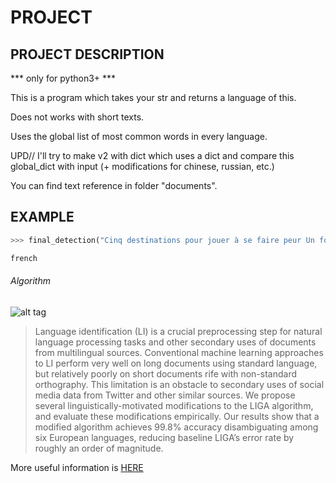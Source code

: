 # PROJECT
## PROJECT DESCRIPTION

*** only for python3+ ***

This is a program which takes your str and returns a language of this.

Does not works with short texts.

Uses the global list of most common words in every language.

UPD// I'll try to make v2 with dict which uses a dict and compare this global_dict with input (+ modifications for chinese, russian, etc.)

You can find text reference in folder "documents".

## EXAMPLE 

```python
>>> final_detection("Cinq destinations pour jouer à se faire peur Un fort habité par l’âme d’une princesse, un pénitencier à l’abandon où l’on entend encore les prisonniers hurler… Qu’on croie ou non aux esprits, ces lieux ont le mérite d’entretenir le mystère. Et d’être ouverts au public. Si, comme 46 % des Français, vous croyez aux fantômes et autres spectres (Opinion Way, 2014), ces voyages au bout de la peur vous tendent les bras. De Philadelphie au Rajasthan, en passant par la Manche, voici notre sélection de lieux considérés comme hantés. Frissons garantis, surtout lorsqu’on y passe la nuit. 1. Le pénitencier des fous, à Philadelphie (Etats-Unis) L’isolement et le silence. Tel était le lot des prisonniers de l’Eastern State, quand, dans la plupart des autres prisons de l’époque, les malfrats étaient entassés quels que soient leur sexe, leur âge ou leur crime dans les mêmes pièces insalubres. Construit en 1829, le pénitencier tente une nouvelle forme de répression. Les malfrats sont enfermés de manière prolongée dans des cellules individuelles ; lors de leurs déplacements dans les couloirs, ils doivent porter un étrange masque de toile ne laissant apparaître que les yeux. De quoi conduire nombre d’entre eux à la folie. Même si, au XXe siècle, les règles du pénitencier se sont assouplies, quelques âmes tourmentées continuent de hanter ses hauts murs. On raconte que depuis les années 1940, soit trente ans avant la fermeture définitive de l’établissement, des bruits étranges se font entendre dans certaines cellules. S’il est aujourd’hui totalement à l’abandon, le bâtiment est accessible aux visiteurs tous les jours de la semaine. L’atmosphère y est glaçante. Le meilleur moment pour le découvrir est sans doute le week-end suivant la fête d’Halloween, durant lequel est organisée au soir tombé une visite totalement dans le noir, troublée par la présence d’acteurs costumés. Cœurs fragiles, s’abstenir. 2. L’hôtel du crime, en Alberta (Canada) Le Banff Spring a tout d’un décor de cinéma : taille démesurée, luxe désuet et atmosphère inquiétante des grands logis de montagne. Inauguré en 1888 dans le parc naturel de Banff, au beau milieu des Rocheuses, par la Canadian Pacific Railway, il s’imposa durant de longues décennies comme l’un des fleurons de l’hôtellerie canadienne. Aujourd’hui, il n’a rien perdu de sa superbe, rénové et agrémenté d’un spa de haut standing… mais ne se défait pas de sa réputation d’hôtel hanté. L’esprit le plus observé reste à ce jour celui d’une jeune mariée décédée après une chute dans les escaliers, au cours de laquelle des chandeliers auraient aussi mis le feu à sa robe. Plusieurs employés et clients ont raconté l’avoir aperçue à l’endroit précis de son fatal accident et dans la salle de bal, où elle danserait encore parfois, seule. D’autres rumeurs font référence au meurtre d’une famille dans l’une des chambres : les fantômes de ses membres auraient été aperçus plusieurs fois dans le couloir du huitième étage… Les fans de Shining savent désormais où passer leurs prochaines vacances. 3. Le labyrinthe de la peste, à Edimbourg (Ecosse) Sous le Royal Mile et la City Chambers d’Edimbourg se cache un incroyable labyrinthe de ruelles, le Mary King’s Close, édifié au XVIIe siècle. La porte de ce dédale longtemps oublié ne fut rouverte au public qu’en 2003. Evidemment, de vieilles légendes ont alors refait surface, nées après la virulente épidémie de peste qui ravagea la capitale écossaise vers 1645. A l’époque, comme toutes les « closes » (nom donné à ces rues très étroites bordées d’appartements), celle de Mary King était infestée par les rats. Il n’est d’ailleurs pas impossible que le secteur, sillonné par les « médecins de peste » portant un masque en forme de bec, ait été placé en quarantaine. De nombreuses personnes auraient péri dans ce petit périmètre, dont une fillette prénommée Annie, qui reste à ce jour le fantôme le plus célèbre de la « close ». Une chambre entière lui a même été consacrée, dans laquelle les touristes déposent des jouets pour l’apaiser. 4. Le château des chimères, dans la Manche Détruit une première fois pendant la guerre de Cent Ans, le château de Martinvast s’effondra à nouveau sous les bombes lors de la seconde guerre mondiale. Restauré, il est toujours là, comme, visiblement, les revenants qu’il héberge. Chouchouté par le comte de Poutales, son propriétaire, assisté de Brooke Major, une Américaine qui s’occupe du haras qui en dépend, il serait le théâtre de manifestations paranormales régulières : souffles glacés, bruits nocturnes – celui de billes qui s’entrechoquent, comme si des enfants étaient en pleine partie dans les couloirs –, apparitions furtives… Ses occupants en sont persuadés : Martinvast est hanté. Pour en avoir la certitude, ils ont fait appel, il y a quelques années, à un expert, qui a confirmé leur sentiment. Depuis, médiums et équipes de télévision défilent au château. Et le visiteur, qu’il appartienne au camp des sceptiques ou à celui des convaincus, pourra se faire son propre avis en passant une nuit dans l’une des chambres d’hôtes. 5. Le fort maudit du Rajasthan (Inde) Construit durant la deuxième moitié du XVIe siècle, à quelques centaines de kilomètres de Delhi, le fort de Bhangarh domine aujourd’hui un village d’un peu plus de mille âmes, toutes convaincues que le secteur est maudit. Même les rochers le seraient, incitant de nombreux ouvriers à refuser de travailler à la restauration du site. Ce vestige de pierre, entouré de palais et de temples, est un des plus beaux de l’Inde. L’un des plus craints aussi, comme l’indiquent les panneaux à l’entrée du site. Les récits populaires racontent qu’un mage aurait jeté un sort sur le fort, pour punir la princesse de Bhangarh de l’avoir rejeté… et tué. La princesse, assassinée lors d’un massacre, aurait été faite prisonnière dans l’au-delà par le sorcier. Leurs deux fantômes hanteraient désormais les lieux, poussant la municipalité à en interdire la visite après 18 heures. Le fort est situé dans le village de Bhangarh, accessible en voiture et ouvert aux visites de 10 heures à 17 heures.")
```
```python
french
```
###### Algorithm
![alt tag](https://ouzepo.files.wordpress.com/2014/09/jabberwocky_-language-detection-and-gibberish.png)

> Language identification (LI) is a crucial preprocessing step
for natural language processing tasks and other secondary uses of documents
from multilingual sources. Conventional machine learning approaches
to LI perform very well on long documents using standard language,
but relatively poorly on short documents rife with non-standard
orthography. This limitation is an obstacle to secondary uses of social
media data from Twitter and other similar sources. We propose several
linguistically-motivated modifications to the LIGA algorithm, and evaluate
these modifications empirically. Our results show that a modified
algorithm achieves 99.8% accuracy disambiguating among six European
languages, reducing baseline LIGA’s error rate by roughly an order of
magnitude.

More useful information is [HERE](https://www.mitre.org/sites/default/files/pdf/12_2971.pdf)
